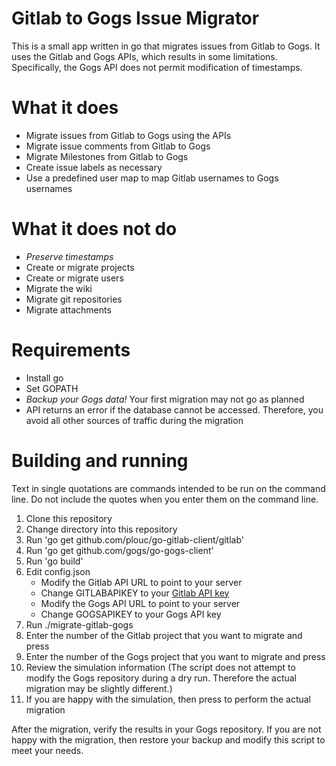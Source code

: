 # Gitlab to Gogs Issue Migrator

This is a small app written in go that migrates issues from Gitlab to Gogs. It
uses the Gitlab and Gogs APIs, which results in some limitations. Specifically,
the Gogs API does not permit modification of timestamps.

# What it does

- Migrate issues from Gitlab to Gogs using the APIs
- Migrate issue comments from Gitlab to Gogs
- Migrate Milestones from Gitlab to Gogs
- Create issue labels as necessary
- Use a predefined user map to map Gitlab usernames to Gogs usernames

# What it does not do

- *Preserve timestamps*
- Create or migrate projects
- Create or migrate users
- Migrate the wiki
- Migrate git repositories
- Migrate attachments

# Requirements

- Install go
- Set GOPATH
- *Backup your Gogs data!* Your first migration may not go as planned
- API returns an error if the database cannot be accessed. Therefore, you avoid all other sources of traffic during the migration

# Building and running

Text in single quotations are commands intended to be run on the command line.
Do not include the quotes when you enter them on the command line.

1. Clone this repository
2. Change directory into this repository
3. Run 'go get github.com/plouc/go-gitlab-client/gitlab'
4. Run 'go get github.com/gogs/go-gogs-client'
5. Run 'go build'
6. Edit config.json
	- Modify the Gitlab API URL to point to your server
	- Change GITLABAPIKEY to your [Gitlab API key](https://www.safaribooksonline.com/library/view/gitlab-cookbook/9781783986842/ch06s05.html)
	- Modify the Gogs API URL to point to your server
	- Change GOGSAPIKEY to your Gogs API key
7. Run ./migrate-gitlab-gogs
8. Enter the number of the Gitlab project that you want to migrate and press
   <enter>
9. Enter the number of the Gogs project that you want to migrate and press
   <enter>
10. Review the simulation information (The script does not attempt to modify the
    Gogs repository during a dry run. Therefore the actual migration may be
    slightly different.)
11. If you are happy with the simulation, then press <Enter> to perform the actual
    migration

After the migration, verify the results in your Gogs repository. If you are not
happy with the migration, then restore your backup and modify this script to
meet your needs.
